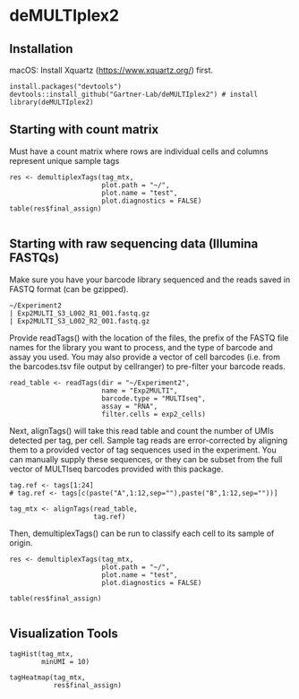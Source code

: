 # deMULTIplex2

## Installation
macOS: Install Xquartz (https://www.xquartz.org/) first.

```
install.packages("devtools") 
devtools::install_github("Gartner-Lab/deMULTIplex2") # install
library(deMULTIplex2) 
```

## Starting with count matrix
Must have a count matrix where rows are individual cells and columns represent unique sample tags

```
res <- demultiplexTags(tag_mtx,
                       plot.path = "~/",
                       plot.name = "test",
                       plot.diagnostics = FALSE)
table(res$final_assign)
                      
```

## Starting with raw sequencing data (Illumina FASTQs)
Make sure you have your barcode library sequenced and the reads saved in FASTQ format (can be gzipped).
```
~/Experiment2
| Exp2MULTI_S3_L002_R1_001.fastq.gz
| Exp2MULTI_S3_L002_R2_001.fastq.gz
```
Provide readTags() with the location of the files, the prefix of the FASTQ file names for the library you want to process, and the type of barcode and assay you used. You may also provide a vector of cell barcodes (i.e. from the barcodes.tsv file output by cellranger) to pre-filter your barcode reads.
```
read_table <- readTags(dir = "~/Experiment2",
                       name = "Exp2MULTI",
                       barcode.type = "MULTIseq",
                       assay = "RNA",
                       filter.cells = exp2_cells)
```

Next, alignTags() will take this read table and count the number of UMIs detected per tag, per cell. Sample tag reads are error-corrected by aligning them to a provided vector of tag sequences used in the experiment. You can manually supply these sequences, or they can be subset from the full vector of MULTIseq barcodes provided with this package. 

```
tag.ref <- tags[1:24]
# tag.ref <- tags[c(paste("A",1:12,sep=""),paste("B",1:12,sep=""))]

tag_mtx <- alignTags(read_table,
                     tag.ref)
```
Then, demultiplexTags() can be run to classify each cell to its sample of origin.

```
res <- demultiplexTags(tag_mtx,
                       plot.path = "~/",
                       plot.name = "test",
                       plot.diagnostics = FALSE)
                       
table(res$final_assign)
                      
```

## Visualization Tools

```
tagHist(tag_mtx,
        minUMI = 10)
```
```
tagHeatmap(tag_mtx,
           res$final_assign)
```

